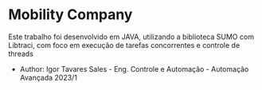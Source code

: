 # Mobility Company
Este trabalho foi desenvolvido em JAVA, utilizando a biblioteca SUMO com Libtraci, com foco em execução de tarefas concorrentes e controle de threads
- Author: Igor Tavares Sales - Eng. Controle e Automação - Automação Avançada 2023/1